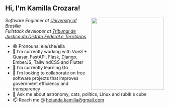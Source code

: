<h2> Hi, I'm Kamilla Crozara!</h2>
<img align='right' src="https://media.giphy.com/media/lTRUNQrthgIAGo5xvO/giphy.gif" width="230">
<p><em>Software Enginner at <a href="http://www.unb.br">University of Brasilia</a></br>Fullstack developer at <a href="https://www.tjdft.jus.br/">Tribunal de Justiça do Distrito Federal e Territórios</a>
</em></p>


- 😄 Pronouns: ela/she/ella
- 🔭 I’m currently working with Vue3 + Quasar, FastAPI, Flask, Django, EmberJS, TailwindCSS and Flutter
- 🌱 I’m currently learning Go
- 👯 I’m looking to collaborate on free software projects that improves government efficiency and transparency
- 💬 Ask me about astronomy, cats, politics, Linux and rubik's cube
- 📫 Reach me @ holanda.kamilla@gmail.com
